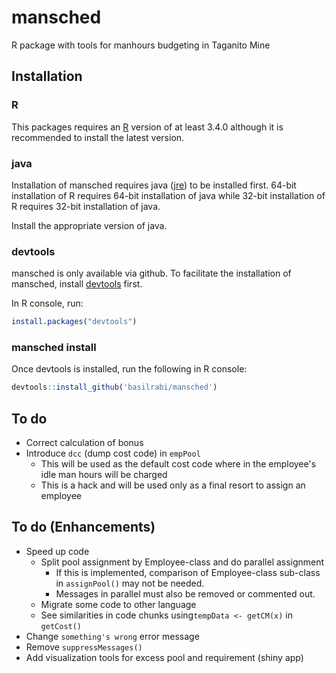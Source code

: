 mansched
========

R package with tools for manhours budgeting in Taganito Mine

Installation
------------

### R

This packages requires an [R](https://www.r-project.org/) version of at least 3.4.0 although it is recommended to install the latest version.

### java

Installation of mansched requires java ([jre](https://java.com/inc/BrowserRedirect1.jsp?locale=en)) to be installed first. 64-bit installation of R requires 64-bit installation of java while 32-bit installation of R requires 32-bit installation of java.

Install the appropriate version of java.

### devtools

mansched is only available via github. To facilitate the installation of mansched, install [devtools](https://github.com/hadley/devtools) first.

In R console, run:

``` r
install.packages("devtools")
```

### mansched install

Once devtools is installed, run the following in R console:

``` r
devtools::install_github('basilrabi/mansched')
```

To do
-----

-   Correct calculation of bonus
-   Introduce `dcc` (dump cost code) in `empPool`
    -   This will be used as the default cost code where in the employee's idle man hours will be charged
    -   This is a hack and will be used only as a final resort to assign an employee

To do (Enhancements)
--------------------

-   Speed up code
    -   Split pool assignment by Employee-class and do parallel assignment
        -   If this is implemented, comparison of Employee-class sub-class in `assignPool()` may not be needed.
        -   Messages in parallel must also be removed or commented out.
    -   Migrate some code to other language
    -   See similarities in code chunks using`tempData <- getCM(x)` in `getCost()`
-   Change `something's wrong` error message
-   Remove `suppressMessages()`
-   Add visualization tools for excess pool and requirement (shiny app)
